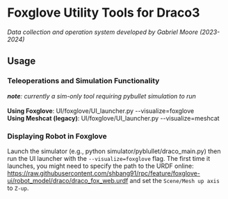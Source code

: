 # Foxglove Utility Tools for Draco3
*Data collection and operation system developed by Gabriel Moore (2023-2024)*

## Usage
### Teleoperations and Simulation Functionality
***note**: currently a sim-only tool requiring pybullet simulation to run*\
\
**Using Foxglove**: UI/foxglove/UI_launcher.py --visualize=foxglove\
**Using Meshcat (legacy)**: UI/foxglove/UI_launcher.py --visualize=meshcat

### Displaying Robot in Foxglove
Launch the simulator (e.g., python simulator/pyblullet/draco_main.py)
then run the UI launcher with the `--visualize=foxglove` flag. The first
time it launches, you might need to specify the path to the URDF online:
https://raw.githubusercontent.com/shbang91/rpc/feature/foxglove-ui/robot_model/draco/draco_fox_web.urdf
and set the `Scene/Mesh up axis` to `Z-up`.
